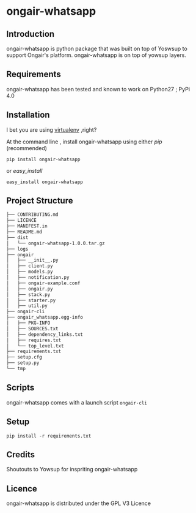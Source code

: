 # ongair-whatsapp

## Introduction

ongair-whatsapp is python package that was built on top of Yoswsup to support Ongair's platform. ongair-whatsapp is 
on top of yowsup layers.


## Requirements

ongair-whatsapp has been tested and known to work on Python27 ; PyPi 4.0


## Installation

I bet you are using [virtualenv](http://www.virtualenv.org/en/latest/index.html) ,right?



At the command line , install ongair-whatsapp using either *pip* (recommended)

```
pip install ongair-whatsapp
```

or *easy_install*

```
easy_install ongair-whatsapp
```

## Project Structure

``` bash
├── CONTRIBUTING.md
├── LICENCE
├── MANIFEST.in
├── README.md
├── dist
│   └── ongair-whatsapp-1.0.0.tar.gz
├── logs
├── ongair
│   ├── __init__.py
│   ├── client.py
│   ├── models.py
│   ├── notification.py
│   ├── ongair-example.conf
│   ├── ongair.py
│   ├── stack.py
│   ├── starter.py
│   ├── util.py
├── ongair-cli
├── ongair_whatsapp.egg-info
│   ├── PKG-INFO
│   ├── SOURCES.txt
│   ├── dependency_links.txt
│   ├── requires.txt
│   └── top_level.txt
├── requirements.txt
├── setup.cfg
├── setup.py
└── tmp
```



## Scripts

ongair-whatsapp comes with a launch script ``` ongair-cli ```

## Setup
 
```pip install -r requirements.txt```

## Credits

Shoutouts to Yowsup for inspriting ongair-whatsapp

## Licence

ongair-whatsapp is distributed under the GPL V3 Licence